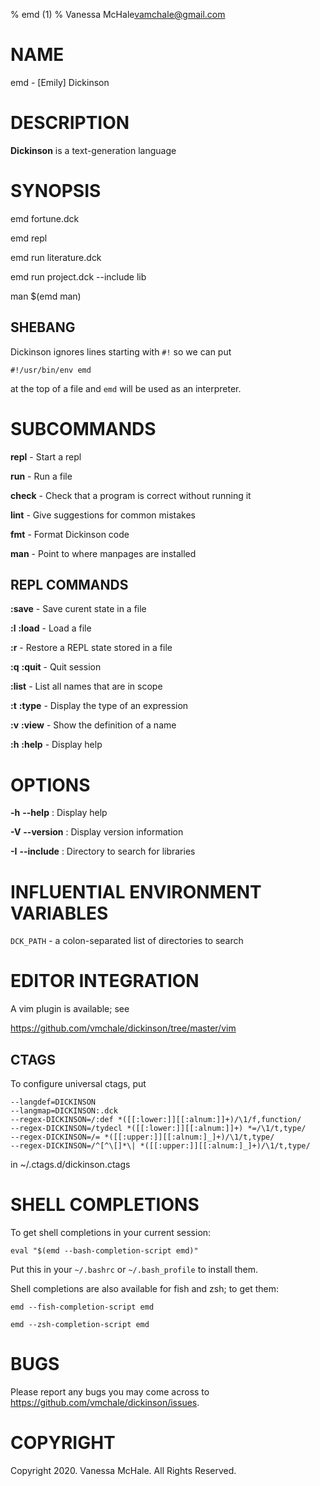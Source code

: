 % emd (1)
% Vanessa McHale<vamchale@gmail.com>

# NAME

emd - [Emily] Dickinson

# DESCRIPTION

**Dickinson** is a text-generation language

# SYNOPSIS

  emd fortune.dck

  emd repl

  emd run literature.dck

  emd run project.dck -\-include lib

  man $(emd man)

## SHEBANG

Dickinson ignores lines starting with `#!` so we can put

```
#!/usr/bin/env emd
```

at the top of a file and `emd` will be used as an interpreter.

# SUBCOMMANDS

**repl** - Start a repl

**run** - Run a file

**check** - Check that a program is correct without running it

**lint** - Give suggestions for common mistakes

**fmt** - Format Dickinson code

**man** - Point to where manpages are installed

## REPL COMMANDS

**:save** - Save curent state in a file

**:l** **:load** - Load a file

**:r** - Restore a REPL state stored in a file

**:q** **:quit** - Quit session

**:list** - List all names that are in scope

**:t** **:type** - Display the type of an expression

**:v** **:view** - Show the definition of a name

**:h** **:help** - Display help

# OPTIONS

**-h** **-\-help**
:   Display help

**-V** **-\-version**
:   Display version information

**-I** **-\-include**
:   Directory to search for libraries

# INFLUENTIAL ENVIRONMENT VARIABLES

`DCK_PATH` - a colon-separated list of directories to search

# EDITOR INTEGRATION

A vim plugin is available; see

https://github.com/vmchale/dickinson/tree/master/vim

## CTAGS

To configure universal ctags, put

    --langdef=DICKINSON
    --langmap=DICKINSON:.dck
    --regex-DICKINSON=/:def *([[:lower:]][[:alnum:]]+)/\1/f,function/
    --regex-DICKINSON=/tydecl *([[:lower:]][[:alnum:]]+) *=/\1/t,type/
    --regex-DICKINSON=/= *([[:upper:]][[:alnum:]_]+)/\1/t,type/
    --regex-DICKINSON=/^[^\[]*\| *([[:upper:]][[:alnum:]_]+)/\1/t,type/

in ~/.ctags.d/dickinson.ctags

# SHELL COMPLETIONS

To get shell completions in your current session:

```
eval "$(emd --bash-completion-script emd)"
```

Put this in your `~/.bashrc` or `~/.bash_profile` to install them.

Shell completions are also available for fish and zsh; to get them:

`emd --fish-completion-script emd`

`emd --zsh-completion-script emd`

# BUGS

Please report any bugs you may come across to
https://github.com/vmchale/dickinson/issues.

# COPYRIGHT

Copyright 2020. Vanessa McHale. All Rights Reserved.
